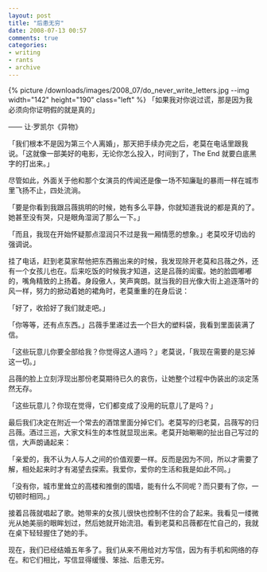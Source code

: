 ```yaml
---
layout: post
title: "后患无穷"
date: 2008-07-13 00:57
comments: true
categories:
- writing
- rants
- archive
---
```



{% picture /downloads/images/2008_07/do_never_write_letters.jpg --img width="142" height="190" class="left" %}
「如果我对你说过谎，那是因为我必须向你证明假的就是真的」

—— 让·罗凯尔《异物》

「我们根本不是因为第三个人离婚」，那天把手续办完之后，老莫在电话里跟我说。「这就像一部美好的电影，无论你怎么投入，时间到了，The End 就要白底黑字的打出来。」

尽管如此，外面关于他和那个女演员的传闻还是像一场不知廉耻的暴雨一样在城市里飞扬不止，四处流淌。

「要是你看到我跟吕薇挑明的时候，她有多么平静，你就知道我说的都是真的了。她甚至没有哭，只是眼角湿润了那么一下。」

「而且，我现在开始怀疑那点湿润只不过是我一厢情愿的想象。」老莫咬牙切齿的强调说。

挂了电话，赶到老莫家帮他把东西搬出来的时候，我发现除开老莫和吕薇之外，还有一个女孩儿也在。后来吃饭的时候我才知道，这是吕薇的闺蜜。她的脸圆嘟嘟的，嘴角精致的上扬着。身段傲人，笑声爽朗。就当我的目光像大街上追逐落叶的风一样，努力的掀动着她的裙角时，老莫重重的在身后说：

「好了，收拾好了我们就走吧。」

「你等等，还有点东西。」吕薇手里递过去一个巨大的塑料袋，我看到里面装满了信。

「这些玩意儿你要全部给我？你觉得这人道吗？」老莫说，「我现在需要的是忘掉这一切。」

吕薇的脸上立刻浮现出那份老莫期待已久的哀伤，让她整个过程中伪装出的淡定荡然无存。

「这些玩意儿？你现在觉得，它们都变成了没用的玩意儿了是吗？」

最后我们决定在附近一个常去的酒馆里面分掉它们。老莫写的归老莫，吕薇写的归吕薇。酒过三巡，大家文科生的本性就显现出来。老莫开始唰唰的扯出自己写过的信，大声朗诵起来：

「亲爱的，我不认为人与人之间的价值观要一样。反而是因为不同，所以才需要了解，相处起来时才有渴望去探索。我爱你，爱你的生活和我是如此不同。」

「没有你，城市里耸立的高楼和推倒的围墙，能有什么不同呢？而只要有了你，一切顿时相同。」

接着吕薇就唱起了歌。她带来的女孩儿很快也控制不住的合了起来。我看见一缕微光从她美丽的眼眸划过，然后她就开始流泪。看到老莫和吕薇都在忙自己的，我就在桌下轻轻握住了她的手。

现在，我们已经结婚五年多了。我们从来不用给对方写信，因为有手机和网络的存在。和它们相比，写信显得缓慢、笨拙、后患无穷。